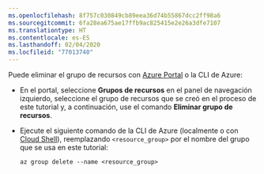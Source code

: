 ```yaml
---
ms.openlocfilehash: 8f757c030849cb89eea36d74b55867dcc2ff98a6
ms.sourcegitcommit: 6fa28ea675ae17ffb9ac825415e2e26a3dfe7107
ms.translationtype: HT
ms.contentlocale: es-ES
ms.lasthandoff: 02/04/2020
ms.locfileid: "77013740"
---
```

Puede eliminar el grupo de recursos con [Azure Portal](https://portal.azure.com) o la CLI de Azure:

- En el portal, seleccione **Grupos de recursos** en el panel de navegación izquierdo, seleccione el grupo de recursos que se creó en el proceso de este tutorial y, a continuación, use el comando **Eliminar grupo de recursos**.

- Ejecute el siguiente comando de la CLI de Azure (localmente o con [Cloud Shell](/azure/cloud-shell/overview)), reemplazando `<resource_group>` por el nombre del grupo que se usa en este tutorial:

    ```azurecli
    az group delete --name <resource_group>
    ```
